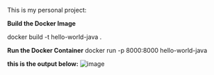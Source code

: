   This is my personal project:


**Build the Docker Image**

docker build -t hello-world-java .

**Run the Docker Container**
docker run -p 8000:8000 hello-world-java


**this is the output below:**
![image](https://github.com/user-attachments/assets/72bca32d-c4f7-4f31-966c-9e725b33509e)


